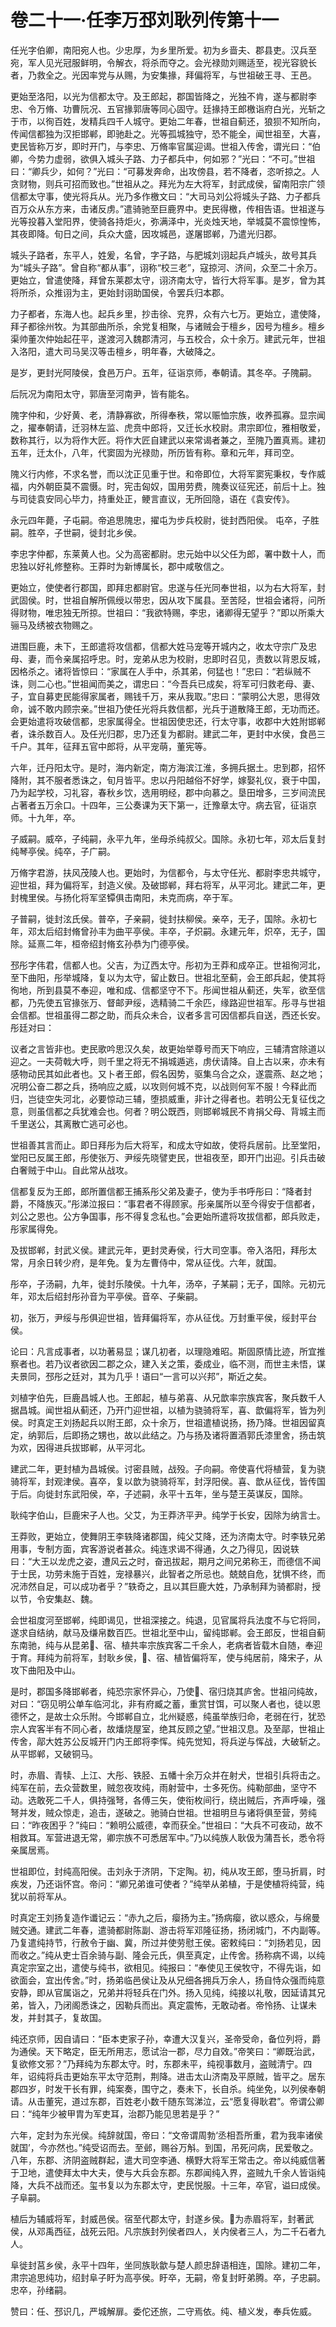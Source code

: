 # 卷二十一·任李万邳刘耿列传第十一

任光字伯卿，南阳宛人也。少忠厚，为乡里所爱。初为乡啬夫、郡县吏。汉兵至宛，军人见光冠服鲜明，令解衣，将杀而夺之。会光禄勋刘赐适至，视光容貌长者，乃救全之。光因率党与从赐，为安集掾，拜偏将军，与世祖破王寻、王邑。

更始至洛阳，以光为信都太守。及王郎起，郡国皆降之，光独不肯，遂与都尉李忠、令万脩、功曹阮况、五官掾郭唐等同心固守。廷掾持王郎檄诣府白光，光斩之于市，以徇百姓，发精兵四千人城守。更始二年春，世祖自蓟还，狼狈不知所向，传闻信都独为汉拒邯郸，即驰赴之。光等孤城独守，恐不能全，闻世祖至，大喜，吏民皆称万岁，即时开门，与李忠、万脩率官属迎谒。世祖入传舍，谓光曰：“伯卿，今势力虚弱，欲俱入城头子路、力子都兵中，何如邪？”光曰：“不可。”世祖曰：“卿兵少，如何？”光曰：“可募发奔命，出攻傍县，若不降者，恣听掠之。人贪财物，则兵可招而致也。”世祖从之。拜光为左大将军，封武成侯，留南阳宗广领信都太守事，使光将兵从。光乃多作檄文曰：“大司马刘公将城头子路、力子都兵百万众从东方来，击诸反虏。”遣骑驰至巨鹿界中。吏民得檄，传相告语。世祖遂与光等投暮入堂阳界，使骑各持炬火，弥满泽中，光炎烛天地，举城莫不震惊惶怖，其夜即降。旬日之间，兵众大盛，因攻城邑，遂屠邯郸，乃遣光归郡。

城头子路者，东平人，姓爰，名曾，字子路，与肥城刘诩起兵卢城头，故号其兵为“城头子路”。曾自称“都从事”，诩称“校三老”，寇掠河、济间，众至二十余万。更始立，曾遣使降，拜曾东莱郡太守，诩济南太守，皆行大将军事。是岁，曾为其将所杀，众推诩为主，更始封诩助国侯，令罢兵归本郡。

力子都者，东海人也。起兵乡里，抄击徐、兖界，众有六七万。更始立，遣使降，拜子都徐州牧。为其部曲所杀，余党复相聚，与诸贼会于檀乡，因号为檀乡。檀乡渠帅董次仲始起茌平，遂渡河入魏郡清河，与五校合，众十余万。建武元年，世祖入洛阳，遣大司马吴汉等击檀乡，明年春，大破降之。

是岁，更封光阿陵侯，食邑万户。五年，征诣京师，奉朝请。其冬卒。子隗嗣。

后阮况为南阳太守，郭唐至河南尹，皆有能名。

隗字仲和，少好黄、老，清静寡欲，所得奉秩，常以赈恤宗族，收养孤寡。显宗闻之，擢奉朝请，迁羽林左监、虎贲中郎将，又迁长水校尉。肃宗即位，雅相敬爱，数称其行，以为将作大匠。将作大匠自建武以来常谒者兼之，至隗乃置真焉。建初五年，迁太仆，八年，代窦固为光禄勋，所历皆有称。章和元年，拜司空。

隗义行内修，不求名誉，而以沈正见重于世。和帝即位，大将军窦宪秉权，专作威福，内外朝臣莫不震慑。时，宪击匈奴，国用劳费，隗奏议征宪还，前后十上。独与司徒袁安同心毕力，持重处正，鲠言直议，无所回隐，语在《袁安传》。

永元四年薨，子屯嗣。帝追思隗忠，擢屯为步兵校尉，徙封西阳侯。 屯卒，子胜嗣。胜卒，子世嗣，徙封北乡侯。

李忠字仲都，东莱黄人也。父为高密都尉。忠元始中以父任为郎，署中数十人，而忠独以好礼修整称。王莽时为新博属长，郡中咸敬信之。

更始立，使使者行郡国，即拜忠都尉官。忠遂与任光同奉世祖，以为右大将军，封武固侯。时，世祖自解所佩绶以带忠，因从攻下属县。至苦陉，世祖会诸将，问所得财物，唯忠独无所掠。世祖曰：“我欲特赐，李忠，诸卿得无望乎？”即以所乘大骊马及绣被衣物赐之。

进围巨鹿，未下，王郎遣将攻信都，信都大姓马宠等开城内之，收太守宗广及忠母、妻，而令亲属招呼忠。时，宠弟从忠为校尉，忠即时召见，责数以背恩反城，因格杀之。诸将皆惊曰：“家属在人手中，杀其弟，何猛也！”忠曰：“若纵贼不诛，则二心也。”世祖闻而美之，谓忠曰：“今吾兵已成矣，将军可归救老母、妻、子，宜自募吏民能得家属者，赐钱千万，来从我取。”忠曰：“蒙明公大恩，思得效命，诚不敢内顾宗亲。”世祖乃使任光将兵救信都，光兵于道散降王郎，无功而还。会更始遣将攻破信都，忠家属得全。世祖因使忠还，行太守事，收郡中大姓附邯郸者，诛杀数百人。及任光归郡，忠乃还复为都尉。建武二年，更封中水侯，食邑三千户。其年，征拜五官中郎将，从平宠萌，董宪等。

六年，迁丹阳太守。是时，海内新定，南方海滨江淮，多拥兵据土。忠到郡，招怀降附，其不服者悉诛之，旬月皆平。忠以丹阳越俗不好学，嫁娶礼仪，衰于中国，乃为起学校，习礼容，春秋乡饮，选用明经，郡中向慕之。垦田增多，三岁间流民占著者五万余口。十四年，三公奏课为天下第一，迁豫章太守。病去官，征诣京师。十九年，卒。

子威嗣。威卒，子纯嗣，永平九年，坐母杀纯叔父。国除。永初七年，邓太后复封纯琴亭侯。纯卒，子广嗣。

万脩字君游，扶风茂陵人也。更始时，为信都令，与太守任光、都尉李忠共城守，迎世祖，拜为偏将军，封造义侯。及破邯郸，拜右将军，从平河北。建武二年，更封槐里侯。与扬化将军坚镡俱击南阳，未克而病，卒于军。

子普嗣，徙封泫氏侯。普卒，子亲嗣，徙封扶柳侯。亲卒，无子，国除。永初七年，邓太后绍封脩曾孙丰为曲平亭侯。丰卒，子炽嗣。永建元年，炽卒，无子，国除。延熹二年，桓帝绍封脩玄孙恭为门德亭侯。

邳彤字伟君，信都人也。父吉，为辽西太守。彤初为王莽和成卒正。世祖徇河北，至下曲阳，彤举城降，复以为太守，留止数日。世祖北至蓟，会王郎兵起，使其将徇地，所到县莫不奉迎，唯和成、信都坚守不下。彤闻世祖从蓟还，失军，欲至信都，乃先使五官掾张万、督邮尹绥，选精骑二千余匹，缘路迎世祖军。彤寻与世祖会信都。世祖虽得二郡之助，而兵众未合，议者多言可因信都兵自送，西还长安。彤廷对曰：

议者之言皆非也。吏民歌吟思汉久矣，故更始举尊号而天下响应，三辅清宫除道以迎之。一夫荷戟大呼，则千里之将无不捐城遁逃，虏伏请降。自上古以来，亦未有感物动民其如此者也。又卜者王郎，假名因势，驱集乌合之众，遂震燕、赵之地；况明公奋二郡之兵，扬响应之威，以攻则何城不克，以战则何军不服！今释此而归，岂徒空失河北，必要惊动三辅，堕损威重，非计之得者也。若明公无复征伐之意，则虽信都之兵犹难会也。何者？明公既西，则邯郸城民不肯捐父母、背城主而千里送公，其离散亡逃可必也。

世祖善其言而止。即日拜彤为后大将军，和成太守如故，使将兵居前。比至堂阳，堂阳已反属王郎，彤使张万、尹绥先晓譬吏民，世祖夜至，即开门出迎。引兵击破白奢贼于中山。自此常从战攻。

信都复反为王郎，郎所置信都王捕系彤父弟及妻子，使为手书呼彤曰：“降者封爵，不降族灭。”彤涕泣报曰：“事君者不得顾家。彤亲属所以至今得安于信都者，刘公之恩也。公方争国事，彤不得复念私也。”会更始所遣将攻拔信都，郎兵败走，彤家属得免。

及拔邯郸，封武义侯。建武元年，更封灵寿侯，行大司空事。帝入洛阳，拜彤太常，月余日转少府，是年免。复为左曹侍中，常从征伐。六年，就国。

彤卒，子汤嗣，九年，徙封乐陵侯。十九年，汤卒，子某嗣；无子，国除。元初元年，邓太后绍封彤孙音为平亭侯。音卒、子柴嗣。

初，张万，尹绥与彤俱迎世祖，皆拜偏将军，亦从征伐。万封重平侯，绥封平台侯。

论曰：凡言成事者，以功著易显；谋几初者，以理隐难昭。斯固原情比迹，所宜推察者也。若乃议者欲因二郡之众，建入关之策，委成业，临不测，而世主未悟，谋夫景同，邳彤之廷对，其为几乎！语曰“一言可以兴邦”，斯近之矣。

刘植字伯先，巨鹿昌城人也。王郎起，植与弟喜、从兄歆率宗族宾客，聚兵数千人据昌城。闻世祖从蓟还，乃开门迎世祖，以植为骁骑将军，喜、歆偏将军，皆为列侯。时真定王刘扬起兵以附王郎，众十余万，世祖遣植说扬，扬乃降。世祖因留真定，纳郭后，后即扬之甥也，故以此结之。乃与扬及诸将置酒郭氏漆里舍，扬击筑为欢，因得进兵拔邯郸，从平河北。

建武二年，更封植为昌城侯。讨密县贼，战殁。子向嗣。帝使喜代将植营，复为骁骑将军，封观津侯。喜卒，复以歆为骁骑将军，封浮阳侯。喜、歆从征伐，皆传国于后。向徙封东武阳侯，卒，子述嗣，永平十五年，坐与楚王英谋反，国除。

耿纯字伯山，巨鹿宋子人也。父艾，为王莽济平尹。纯学于长安，因除为纳言士。

王莽败，更始立，使舞阴王李轶降诸郡国，纯父艾降，还为济南太守。时李轶兄弟用事，专制方面，宾客游说者甚众。纯连求谒不得通，久之乃得见，因说轶曰：“大王以龙虎之姿，遭风云之时，奋迅拔起，期月之间兄弟称王，而德信不闻于士民，功劳未施于百姓，宠禄暴兴，此智者之所忌也。兢兢自危，犹惧不终，而况沛然自足，可以成功者乎？”轶奇之，且以其巨鹿大姓，乃承制拜为骑都尉，授以节，令安集赵、魏。

会世祖度河至邯郸，纯即谒见，世祖深接之。纯退，见官属将兵法度不与它将同，遂求自结纳，献马及缣帛数百匹。世祖北至中山，留纯邯郸。会王郎反，世祖自蓟东南驰，纯与从昆弟、宿、植共率宗族宾客二千余人，老病者皆载木自随，奉迎于育。拜纯为前将军，封耿乡侯，、宿、植皆偏将军，使与纯居前，降宋子，从攻下曲阳及中山。

是时，郡国多降邯郸者，纯恐宗家怀异心，乃使、宿归烧其庐舍。世祖问纯故，对曰：“窃见明公单车临河北，非有府臧之蓄，重赏甘饵，可以聚人者也，徒以恩德怀之，是故士众乐附。今邯郸自立，北州疑惑，纯虽举族归命，老弱在行，犹恐宗人宾客半有不同心者，故燔烧屋室，绝其反顾之望。”世祖汉息。及至鄗，世祖止传舍，鄗大姓苏公反城开门内王郎将李恽。纯先觉知，将兵逆与恽战，大破斩之。从平邯郸，又破铜马。

时，赤眉、青犊、上江、大彤、铁胫、五幡十余万众并在射犬，世祖引兵将击之。纯军在前，去众营数里，贼忽夜攻纯，雨射营中，士多死伤。纯勒部曲，坚守不动。选敢死二千人，俱持强弩，各傅三矢，使衔枚间行，绕出贼后，齐声呼噪，强弩并发，贼众惊走，追击，遂破之。驰骑白世祖。世祖明旦与诸将俱至营，劳纯曰：“昨夜困乎？”纯曰：“赖明公威德，幸而获全。”世祖曰：“大兵不可夜动，故不相救耳。军营进退无常，卿宗族不可悉居军中。”乃以纯族人耿伋为蒲吾长，悉令将亲属居焉。

世祖即位，封纯高阳侯。击刘永于济阴，下定陶。初，纯从攻王郎，堕马折肩，时疾发，乃还诣怀宫。帝问：“卿兄弟谁可使者？”纯举从弟植，于是使植将纯营，纯犹以前将军从。

时真定王刘扬复造作谶记云：“赤九之后，瘿扬为主。”扬病瘿，欲以惑众，与绵曼贼交通。建武二年春，遣骑都尉陈副、游击将军邓隆征扬，扬闭城门，不内副等。乃复遣纯持节，行赦令于幽、冀，所过并使劳慰王侯。密敕纯曰：“刘扬若见，因而收之。”纯从吏士百余骑与副、隆会元氏，俱至真定，止传舍。扬称病不谒，以纯真定宗室之出，遣使与纯书，欲相见。纯报曰：“奉使见王侯牧守，不得先诣，如欲面会，宜出传舍。”时，扬弟临邑侯让及从兄细各拥兵万余人，扬自恃众强而纯意安静，即从官属诣之，兄弟并将轻兵在门外。扬入见纯，纯接以礼敬，因延请其兄弟，皆入，乃闭阁悉诛之，因勒兵而出。真定震怖，无敢动者。帝怜扬、让谋未发，并封其子，复故国。

纯还京师，因自请曰：“臣本吏家子孙，幸遭大汉复兴，圣帝受命，备位列将，爵为通侯。天下略定，臣无所用志，愿试治一郡，尽力自效。”帝笑曰：“卿既治武，复欲修文邪？”乃拜纯为东郡太守。时，东郡未平，纯视事数月，盗贼清宁。四年，诏纯将兵击更始东平太守范荆，荆降。进击太山济南及平原贼，皆平之。居东郡四岁，时发干长有罪，纯案奏，围守之，奏未下，长自杀。纯坐免，以列侯奉朝请。从击董宪，道过东郡，百姓老小数千随东驾涕泣，云“愿复得耿君”。帝谓公卿曰：“纯年少被甲胄为军吏耳，治郡乃能见思若是乎？”

六年，定封为东光侯。纯辞就国，帝曰：“文帝谓周勃‘丞相吾所重，君为我率诸侯就国’，今亦然也。”纯受诏而去。至邺，赐谷万斛。到国，吊死问病，民爱敬之。八年，东郡、济阴盗贼群起，遣大司空李通、横野大将军王常击之。帝以纯威信著于卫地，遣使拜太中大夫，使与大兵会东郡。东郡闻纯入界，盗贼九千余人皆诣纯降，大兵不战而还。玺书复以为东郡太守，吏民悦服。十三年，卒官，谥曰成侯。子阜嗣。

植后为辅威将军，封威邑侯。宿至代郡太守，封遂乡侯。为赤眉将军，封著武侯，从邓禹西征，战死云阳。凡宗族封列侯者四人，关内侯者三人，为二千石者九人。

阜徙封莒乡侯，永平十四年，坐同族耿歙与楚人颜忠辞语相连，国除。建初二年，肃宗追思纯功，绍封阜子盱为高亭侯。盱卒，无嗣，帝复封盱弟腾。卒，子忠嗣。忠卒，孙绪嗣。

赞曰：任、邳识几，严城解扉。委佗还旅，二守焉依。纯、植义发，奉兵佐威。
